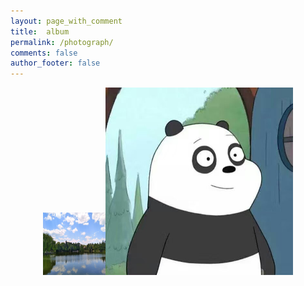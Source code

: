```yaml
---
layout: page_with_comment
title:  album
permalink: /photograph/
comments: false
author_footer: false
---
```


<div align="center">
<img src="/images/20180702-01.jpg" height="100px" width = "100px" alt="图片说明" ><img src="/images/header.jpg" height="300px" alt="图片说明" >
 
</div>
